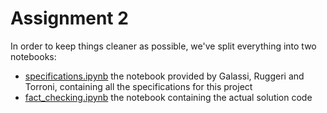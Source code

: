 # Assignment 2

In order to keep things cleaner as possible, we've split everything into two notebooks:
* [specifications.ipynb](specifications.ipynb) the notebook provided by Galassi, Ruggeri and Torroni, containing all the specifications for this project
* [fact_checking.ipynb](fact_checking.ipynb) the notebook containing the actual solution code
